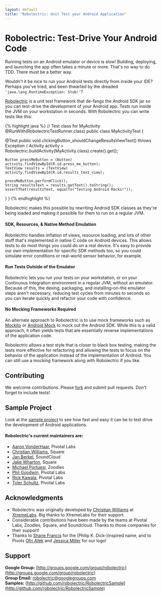 ```yaml
---
layout: default
title: "Robolectric: Unit Test your Android Application"
---
```


# Robolectric: Test-Drive Your Android Code

Running tests on an Android emulator or device is slow! Building, deploying, and launching the app often takes a minute
or more. That's no way to do TDD. There must be a better way.

Wouldn't it be nice to run your Android tests directly from inside your IDE? Perhaps you've tried, and been thwarted by
the dreaded <code>'java.lang.RuntimeException: Stub!'</code>?

[Robolectric](http://robolectric.org/) is a unit test framework that de-fangs the Android SDK jar so you
can test-drive the development of your Android app.  Tests run inside the JVM on your workstation in seconds. With
Robolectric you can write tests like this:

{% highlight java %}
// Test class for MyActivity
@RunWith(RobolectricTestRunner.class)
public class MyActivityTest {

  @Test
  public void clickingButton_shouldChangeResultsViewText() throws Exception {
    Activity activity = Robolectric.buildActivity(MyActivity.class).create().get();

    Button pressMeButton = (Button) activity.findViewById(R.id.press_me_button);
    TextView results = (TextView) activity.findViewById(R.id.results_text_view);

    pressMeButton.performClick();
    String resultsText = results.getText().toString();
    assertThat(resultsText, equalTo("Testing Android Rocks!"));
  }
}
{% endhighlight %}

Robolectric makes this possible by rewriting Android SDK classes as they're being loaded and making it possible for them
to run on a regular JVM.

#### SDK, Resources, & Native Method Emulation

Robolectric handles inflation of views, resource loading, and lots of other stuff that's implemented in native C code on
Android devices. This allows tests to do most things you could do on a real device. It's easy to provide our own
implementation for specific SDK methods too, so you could simulate error conditions or real-world sensor behavior, for
example.

#### Run Tests Outside of the Emulator

Robolectric lets you run your tests on your workstation, or on your Continuous Integration environment in a regular JVM,
without an emulator. Because of this, the dexing, packaging, and installing-on-the emulator steps aren't necessary,
reducing test cycles from minutes to seconds so you can iterate quickly and refactor your code with confidence.

#### No Mocking Frameworks Required

An alternate approach to Robolectric is to use mock frameworks such as [Mockito](http://code.google.com/p/mockito/) or
[Android Mock](http://code.google.com/p/android-mock/) to mock out the Android SDK. While this is a valid approach, it
often yields tests that are essentially reverse implementations of the application code.

Robolectric allows a test style that is closer to black box testing, making the tests more effective for refactoring and
allowing the tests to focus on the behavior of the application instead of the implementation of Android. You can still
use a mocking framework along with Robolectric if you like.

## Contributing

We welcome contributions. Please [fork](http://github.com/robolectric/robolectric) and submit pull requests. Don't forget to
include tests!

## Sample Project

Look at the [sample project](https://github.com/robolectric/robolectricsample) to see how fast and easy it can be to test
drive the development of Android applications.

#### Robolectric's current maintainers are:

* [Aaron VonderHaar](https://github.com/avh4), Pivotal Labs
* [Christian Williams](http://github.com/Xian), Square
* [Jan Berkel](https://github.com/jberkel), SoundCloud
* [Jake Wharton](https://github.com/JakeWharton), Square
* [Michael Portuesi](https://github.com/mportuesisf), Zoodles
* [Phil Goodwin](https://github.com/pgoodwin), Pivotal Labs
* [Rick Kawala](https://github.com/rkawala), Pivotal Labs
* [Tyler Schultz](https://github.com/tylerschultz), Pivotal Labs

## Acknowledgments

* Robolectric was originally developed by [Christian Williams](http://github.com/Xian) at [XtremeLabs](http://www.xtremelabs.com/). Big thanks to XtremeLabs for their support.
* Considerable contributions have been made by the teams at Pivotal Labs, Zoodles, Square, and Soundcloud. Thanks to those companies for their support!
* Thanks to [Shane Francis](http://shanefrancis.com/) for the (Philip K. Dick-)inspired name, and to Pivots [Ofri Afek](mailto:ofri@pivotallabs.com) and [Jessica Miller](mailto:jessica@pivotallabs.com) for our logo!

## Support

__Google Group:__ [http://groups.google.com/group/robolectric](http://groups.google.com/group/robolectric)<br/>
__Group Email:__ [robolectric@googlegroups.com](mailto:robolectric@googlegroups.com)<br/>
__Samples:__ [http://github.com/robolectric/RobolectricSample](http://github.com/robolectric/RobolectricSample)

